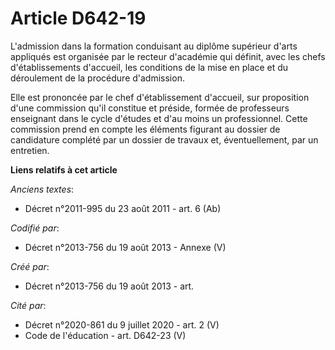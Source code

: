 # Article D642-19

L'admission dans la formation conduisant au diplôme supérieur d'arts appliqués est organisée par le recteur d'académie qui
définit, avec les chefs d'établissements d'accueil, les conditions de la mise en place et du déroulement de la procédure
d'admission.

Elle est prononcée par le chef d'établissement d'accueil, sur proposition d'une commission qu'il constitue et préside, formée
de professeurs enseignant dans le cycle d'études et d'au moins un professionnel. Cette commission prend en compte les
éléments figurant au dossier de candidature complété par un dossier de travaux et, éventuellement, par un entretien.

**Liens relatifs à cet article**

_Anciens textes_:

  - Décret n°2011-995 du 23 août 2011 - art. 6 (Ab)

_Codifié par_:

  - Décret n°2013-756 du 19 août 2013 -  Annexe (V)

_Créé par_:

  - Décret n°2013-756 du 19 août 2013 - art.

_Cité par_:

  - Décret n°2020-861 du 9 juillet 2020 - art. 2 (V)
  - Code de l'éducation - art. D642-23 (V)
